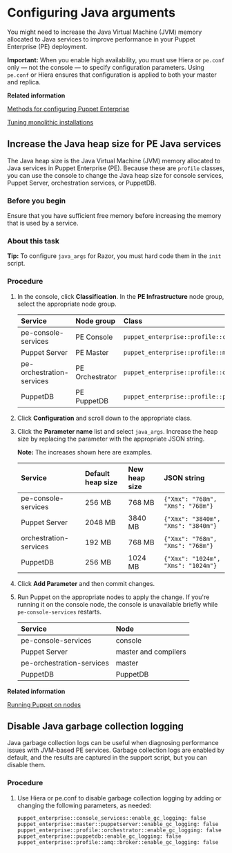 # Configuring Java arguments

You might need to increase the Java Virtual Machine \(JVM\) memory allocated to Java services to improve performance in your Puppet Enterprise \(PE\) deployment.

**Important:** When you enable high availability, you must use Hiera or `pe.conf` only — not the console — to specify configuration parameters. Using `pe.conf` or Hiera ensures that configuration is applied to both your master and replica.

**Related information**  


[Methods for configuring Puppet Enterprise](config_intro.md#)

[Tuning monolithic installations](tuning_monolithic.md#)

## Increase the Java heap size for PE Java services

The Java heap size is the Java Virtual Machine \(JVM\) memory allocated to Java services in Puppet Enterprise \(PE\). Because these are `profile` classes, you can use the console to change the Java heap size for console services, Puppet Server, orchestration services, or PuppetDB.

### Before you begin

Ensure that you have sufficient free memory before increasing the memory that is used by a service.

### About this task

**Tip:** To configure `java_args` for Razor, you must hard code them in the `init` script. 

### Procedure

1.  In the console, click **Classification**. In the **PE Infrastructure** node group, select the appropriate node group.

    |Service|Node group|Class|
    |:------|:---------|:----|
    |pe-console-services|PE Console|`puppet_enterprise::profile::console`|
    |Puppet Server|PE Master|`puppet_enterprise::profile::master`|
    |pe-orchestration-services|PE Orchestrator|`puppet_enterprise::profile::orchestrator`|
    |PuppetDB|PE PuppetDB|`puppet_enterprise::profile::puppetdb`|

2.  Click **Configuration** and scroll down to the appropriate class.

3.  Click the **Parameter name** list and select `java_args`. Increase the heap size by replacing the parameter with the appropriate JSON string.

    **Note:** The increases shown here are examples.

    |Service|Default heap size|New heap size|JSON string|
    |:------|:----------------|:------------|:----------|
    |pe-console-services|256 MB|768 MB|`{"Xmx": "768m", "Xms": "768m"}`|
    |Puppet Server|2048 MB|3840 MB|`{"Xmx": "3840m", "Xms": "3840m"}`|
    |orchestration-services|192 MB|768 MB|`{"Xmx": "768m", "Xms": "768m"}`|
    |PuppetDB|256 MB|1024 MB|`{"Xmx": "1024m", "Xms": "1024m"}`|

4.  Click **Add Parameter** and then commit changes.

5.  Run Puppet on the appropriate nodes to apply the change. If you're running it on the console node, the console is unavailable briefly while `pe-console-services` restarts.

    |Service|Node|
    |:------|:---|
    |pe-console-services|console|
    |Puppet Server|master and compilers|
    |pe-orchestration-services|master|
    |PuppetDB|PuppetDB|


**Related information**  


[Running Puppet on nodes](run_puppet_on_nodes.md#)

## Disable Java garbage collection logging

Java garbage collection logs can be useful when diagnosing performance issues with JVM-based PE services. Garbage collection logs are enabled by default, and the results are captured in the support script, but you can disable them.

### Procedure

1.  Use Hiera or pe.conf to disable garbage collection logging by adding or changing the following parameters, as needed:

    ```
    puppet_enterprise::console_services::enable_gc_logging: false
    puppet_enterprise::master::puppetserver::enable_gc_logging: false
    puppet_enterprise::profile::orchestrator::enable_gc_logging: false
    puppet_enterprise::puppetdb::enable_gc_logging: false
    puppet_enterprise::profile::amq::broker::enable_gc_logging: false
    ```


